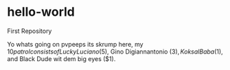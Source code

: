 # hello-world
First Repository

Yo whats going on pvpeeps its skrump here, my $10 patrol consists of Lucky Luciano ($5), Gino Digiannantonio ($3), Koksal Baba ($1), and Black Dude wit dem big eyes ($1). 
